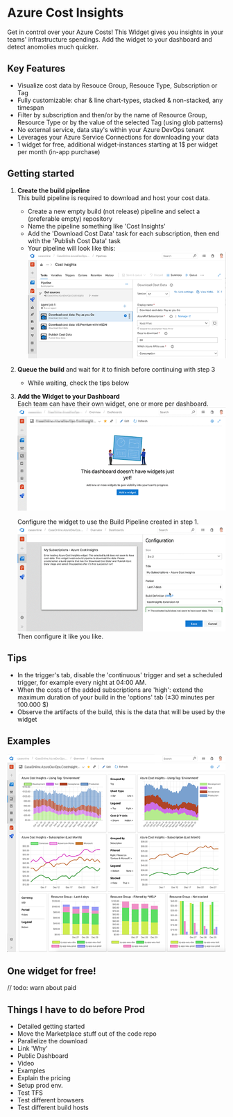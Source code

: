 # Azure Cost Insights

Get in control over your Azure Costs! This Widget gives you insights in your teams' infrastructure spendings. Add the widget to your dashboard and detect anomolies much quicker. 

## Key Features

- Visualize cost data by Resouce Group, Resouce Type, Subscription or Tag
- Fully customizable: char & line chart-types, stacked & non-stacked, any timespan
- Filter by subscription and then/or by the name of Resource Group, Resource Type or by the value of the selected Tag (using glob patterns)
- No external service, data stay's within your Azure DevOps tenant
- Leverages your Azure Service Connections for downloading your data
- 1 widget for free, additional widget-instances starting at 1$ per widget per month (in-app purchase)

## Getting started
 
1. **Create the build pipeline**<br/>
This build pipeline is required to download and host your cost data.

    - Create a new empty build (not release) pipeline and select a (preferable empty) repository
    - Name the pipeline something like 'Cost Insights'
    - Add the 'Download Cost Data' task for each subscription, then end with the 'Publish Cost Data' task 
    - Your pipeline will look like this:
    ![](screenshots/buildpipeline.png)

2. **Queue the build** and wait for it to finish before continuing with step 3
    - While waiting, check the tips below

3. **Add the Widget to your Dashboard**<br/>
    Each team can have their own widget, one or more per dashboard.
    ![](screenshots/add-widget.gif)
  
    Configure the widget to use the Build Pipeline created in step 1.
    ![](screenshots/configure-widget.gif)
    Then configure it like you like.

## Tips

- In the trigger's tab, disable the 'continuous' trigger and set a scheduled trigger, for example every night at 04:00 AM.
- When the costs of the added subscriptions are 'high': extend the maximum duration of your build in the 'options' tab (±30 minutes per 100.000 $)
- Observe the artifacts of the build, this is the data that will be used by the widget

## Examples

[![](screenshots/screen2_thumb.png)](screenshots/screen2.png)

## One widget for free!

// todo: warn about paid

## Things I have to do before Prod

- Detailed getting started
- Move the Marketplace stuff out of the code repo
- Parallelize the download
- Link 'Why'
- Public Dashboard
- Video
- Examples
- Explain the pricing
- Setup prod env.
- Test TFS
- Test different browsers
- Test different build hosts